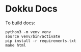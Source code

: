 # Dokku Docs

To build docs:

```
python3 -m venv venv
source venv/bin/activate
pip install -r requirements.txt
make html
```

